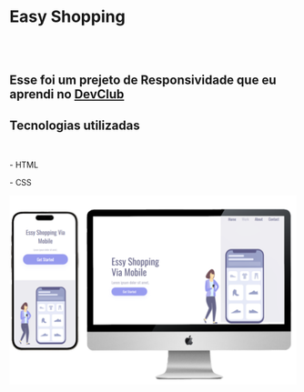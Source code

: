 <h1>Easy Shopping</h1>
<br>
<br>
<h2> Esse foi um prejeto de Responsividade que eu aprendi no <a href="https://rodolfomori.com.br/devclub">DevClub</a></h2>

<h2>Tecnologias utilizadas</h2>
<br>
<p>- HTML</p>
<p>- CSS</p>


<img src="https://github.com/sergiossr25/Projeto-Responsividade/blob/main/assets/Responsividade%20imagem%20png.PNG?raw=true" />
